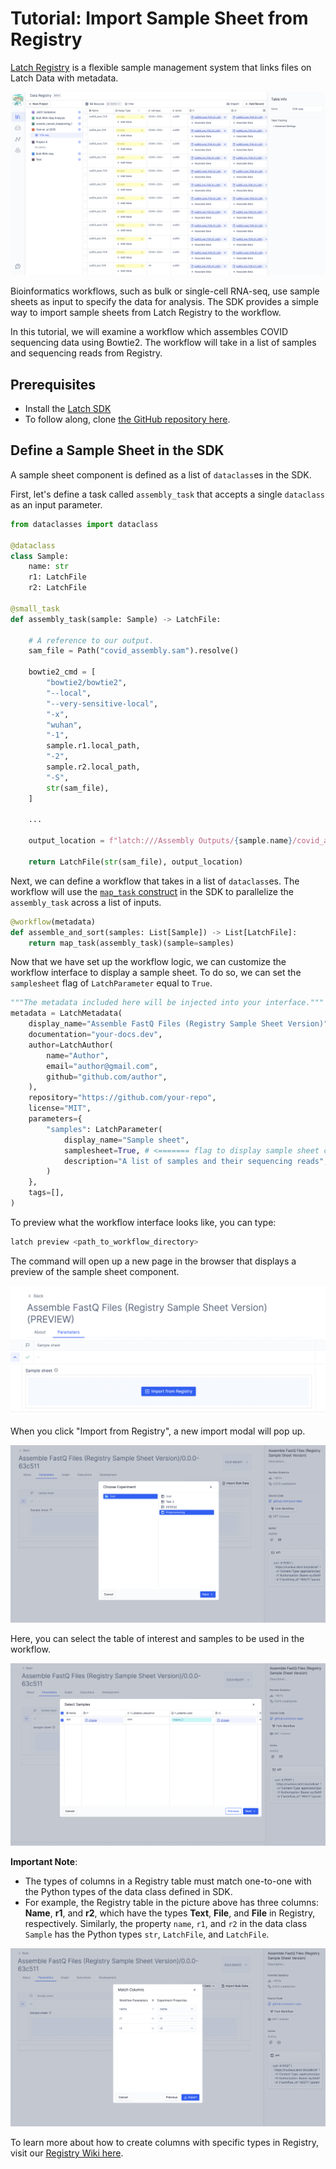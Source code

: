 # Tutorial: Import Sample Sheet from Registry

[Latch Registry](https://latch.wiki/what-is-registry) is a flexible sample management system that links files on Latch Data with metadata.

![The spreadsheet interface from Latch Registry that shows files and metadata](../assets/registry/registry.png)

Bioinformatics workflows, such as bulk or single-cell RNA-seq, use sample sheets as input to specify the data for analysis. The SDK provides a simple way to import sample sheets from Latch Registry to the workflow. 

In this tutorial, we will examine a workflow which assembles COVID sequencing data using Bowtie2. The workflow will take in a list of samples and sequencing reads from Registry.

## Prerequisites

* Install the [Latch SDK](../getting_started/quick_start.md)
* To follow along, clone [the GitHub repository here](https://github.com/latchbio/assembly-registry-wf).

## Define a Sample Sheet in the SDK
A sample sheet component is defined as a list of `dataclass`es in the SDK. 

First, let's define a task called `assembly_task` that accepts a single `dataclass` as an input parameter.

```python
from dataclasses import dataclass

@dataclass
class Sample:
    name: str
    r1: LatchFile
    r2: LatchFile

@small_task
def assembly_task(sample: Sample) -> LatchFile:

    # A reference to our output.
    sam_file = Path("covid_assembly.sam").resolve()

    bowtie2_cmd = [
        "bowtie2/bowtie2",
        "--local",
        "--very-sensitive-local",
        "-x",
        "wuhan",
        "-1",
        sample.r1.local_path,
        "-2",
        sample.r2.local_path,
        "-S",
        str(sam_file),
    ]

    ...

    output_location = f"latch:///Assembly Outputs/{sample.name}/covid_assembly.sam"

    return LatchFile(str(sam_file), output_location)
```

Next, we can define a workflow that takes in a list of `dataclass`es. The workflow will use the [`map_task` construct](../basics/map_task.md) in the SDK to parallelize the `assembly_task` across a list of inputs.

```python
@workflow(metadata)
def assemble_and_sort(samples: List[Sample]) -> List[LatchFile]:
    return map_task(assembly_task)(sample=samples)
```

Now that we have set up the workflow logic, we can customize the workflow interface to display a sample sheet. To do so, we can set the `samplesheet` flag of `LatchParameter` equal to `True`.

```python
"""The metadata included here will be injected into your interface."""
metadata = LatchMetadata(
    display_name="Assemble FastQ Files (Registry Sample Sheet Version)",
    documentation="your-docs.dev",
    author=LatchAuthor(
        name="Author",
        email="author@gmail.com",
        github="github.com/author",
    ),
    repository="https://github.com/your-repo",
    license="MIT",
    parameters={
        "samples": LatchParameter(
            display_name="Sample sheet",
            samplesheet=True, # <======= flag to display sample sheet component
            description="A list of samples and their sequencing reads",
        )
    },
    tags=[],
)
```

To preview what the workflow interface looks like, you can type:
```bash
latch preview <path_to_workflow_directory>
```

The command will open up a new page in the browser that displays a preview of the sample sheet component.

![A preview of the sample sheet component on the workflow GUI](../assets/registry/samplesheet.png)

When you click "Import from Registry", a new import modal will pop up. 

![A preview of the sample sheet component on the workflow GUI](../assets/registry/import.png)

Here, you can select the table of interest and samples to be used in the workflow.

![A preview of the sample sheet component on the workflow GUI](../assets/registry/sample-selection.png)

**Important Note**:

* The types of columns in a Registry table must match one-to-one with the Python types of the data class defined in SDK. 
* For example, the Registry table in the picture above has three columns: **Name**, **r1**, and **r2**, which have the types **Text**, **File**, and **File** in Registry, respectively. Similarly, the property `name`, `r1`, and `r2` in the data class `Sample` has the Python types `str`, `LatchFile`, and `LatchFile`.

![A preview of the sample sheet component on the workflow GUI](../assets/registry/match-columns.png)

To learn more about how to create columns with specific types in Registry, visit our [Registry Wiki here](https://latch.wiki/create-a-table).
